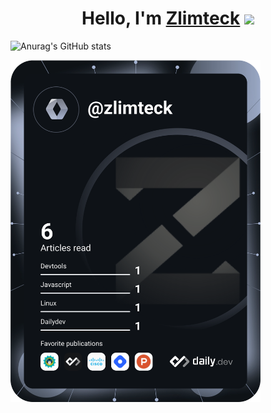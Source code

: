 <div align="center">
   <h1>Hello, I'm <a href=" ">Zlimteck</a> <img src="https://media.giphy.com/media/hvRJCLFzcasrR4ia7z/giphy.gif" width="25px"> </h1>
</div>

![Anurag's GitHub stats](https://github-readme-stats.vercel.app/api?username=zlimteck&show_icons=true&theme=tokyonight)

<a href="https://app.daily.dev/DailyDevTips"><img src="https://github.com/zlimteck/zlimteck/blob/main/devcard.svg" width="400" alt="Zlimteck Dev Card"/></a>
